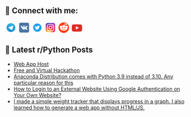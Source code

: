## 🔎 Connect with me:
[<img src="https://github.com/bullbesh/bullbesh/blob/main/images/Telegram.png" width="32" height="32" />](https://t.me/bullbesh)
[<img src="https://github.com/bullbesh/bullbesh/blob/main/images/VK.png" width="32" height="32" />](https://vk.com/bullbesh)
[<img src="https://github.com/bullbesh/bullbesh/blob/main/images/Twitter.png" width="32" height="32" />](https://twitter.com/bullbesh1)
[<img src="https://github.com/bullbesh/bullbesh/blob/main/images/Instagram.png" width="32" height="32" />](https://www.instagram.com/bullbesh)
[<img src="https://github.com/bullbesh/bullbesh/blob/main/images/Reddit.png" width="32" height="32" />](https://www.reddit.com/user/bullbesh)
[<img src="https://github.com/bullbesh/bullbesh/blob/main/images/YouTube.png" width="32" height="32" />](https://www.youtube.com/channel/UCtfjRs6uzgq5mfm8S06WTcg)

## 📕 Latest r/Python Posts
<!-- BLOG-POST-LIST:START -->
- [Web App Host](https://www.reddit.com/r/Python/comments/wg6rhy/web_app_host/)
- [Free and Virtual Hackathon](https://www.reddit.com/r/Python/comments/wg5ybj/free_and_virtual_hackathon/)
- [Anaconda Distribution comes with Python 3.9 instead of 3.10. Any particular reason for this](https://www.reddit.com/r/Python/comments/wg5o3q/anaconda_distribution_comes_with_python_39/)
- [How to Login to an External Website Using Google Authentication on Your Own Website?](https://www.reddit.com/r/Python/comments/wg5hdd/how_to_login_to_an_external_website_using_google/)
- [I made a simple weight tracker that displays progress in a graph. I also learned how to generate a web app without HTML/JS.](https://www.reddit.com/r/Python/comments/wg4ml7/i_made_a_simple_weight_tracker_that_displays/)
<!-- BLOG-POST-LIST:END -->

